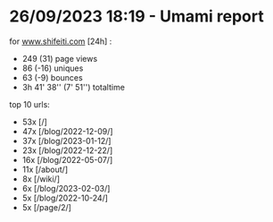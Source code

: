 # 26/09/2023 18:19 - Umami report
for www.shifeiti.com [24h] :

 - 249 (31) page views
 - 86 (-16) uniques
 - 63 (-9) bounces
 - 3h 41' 38'' (7' 51'') totaltime


top 10 urls:
 - 53x [/]
 - 47x [/blog/2022-12-09/]
 - 37x [/blog/2023-01-12/]
 - 23x [/blog/2022-12-22/]
 - 16x [/blog/2022-05-07/]
 - 11x [/about/]
 - 8x [/wiki/]
 - 6x [/blog/2023-02-03/]
 - 5x [/blog/2022-10-24/]
 - 5x [/page/2/]


